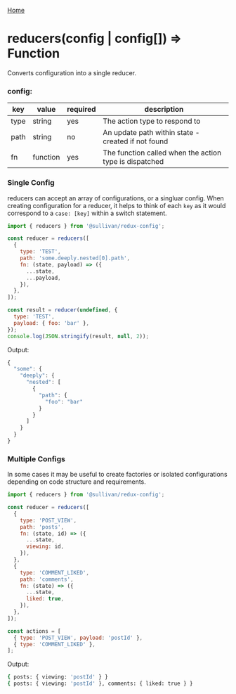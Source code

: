 [Home](https://github.com/icarus-sullivan/redux-config/blob/master/README.md)

# reducers(config | config[]) => Function
Converts configuration into a single reducer.

### config:
| key| value | required | description |
|--|--|--|--|
| type | string | yes | The action type to respond to |
| path | string | no | An update path within state - created if not found |
| fn | function | yes | The function called when the action type is dispatched |

### Single Config
reducers can accept an array of configurations, or a singluar config. When creating configuration for a reducer, it helps to think of each `key` as it would correspond to a `case: [key]` within a switch statement. 

```javascript
import { reducers } from '@sullivan/redux-config';

const reducer = reducers([
  {
    type: 'TEST',
    path: 'some.deeply.nested[0].path',
    fn: (state, payload) => ({
      ...state,
      ...payload,
    }),
  },
]);

const result = reducer(undefined, {
  type: 'TEST',
  payload: { foo: 'bar' },
});
console.log(JSON.stringify(result, null, 2));
```

Output:
```javascript
{
  "some": {
    "deeply": {
      "nested": [
        {
          "path": {
            "foo": "bar"
          }
        }
      ]
    }
  }
}
```

### Multiple Configs
In some cases it may be useful to create factories or isolated configurations depending on code structure and requirements. 

```javascript
import { reducers } from '@sullivan/redux-config';

const reducer = reducers([
  {
    type: 'POST_VIEW',
    path: 'posts',
    fn: (state, id) => ({
      ...state,
      viewing: id,
    }),
  },
  {
    type: 'COMMENT_LIKED',
    path: 'comments',
    fn: (state) => ({
      ...state,
      liked: true,
    }),
  },
]);

const actions = [
  { type: 'POST_VIEW', payload: 'postId' },
  { type: 'COMMENT_LIKED' },
];
```

Output:
```bash
{ posts: { viewing: 'postId' } }
{ posts: { viewing: 'postId' }, comments: { liked: true } }
```

